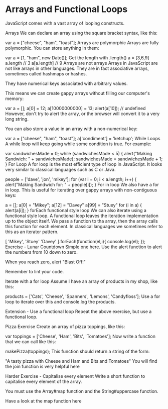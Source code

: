 # Arrays and Functional Loops

JavaScript comes with a vast array of looping constructs.

Arrays
We can declare an array using the square bracket syntax, like this:

var a = ["cheese", "ham", "toast"];
Arrays are polymorphic
Arrays are fully polymorphic. You can store anything in them:

var a = [1, "ham", new Date()];
Get the length with .length()
a = [3,6,9]
a.length // 3
a[a.length] // 9
Arrays are not arrays
Arrays in JavaScript are not like arrays in other languages. They are in fact associative arrays, sometimes called hashmaps or hashes.

They have numerical keys associated with arbitrary values.

This means we can create gappy arrays without filling our computer's memory:

var a = [];
a[0] = 12;
a[10000000000] = 13;
alert(a[10]); // undefined
However, don't try to alert the array, or the browser will convert it to a very long string.

You can also store a value in an array with a non-numerical key:

var a = ["cheese", "ham", "toast"];
a['condiment'] = 'ketchup';
While Loops
A while loop will keep going while some condition is true. For example:

var sandwichesMade = 0;
while (sandwichesMade < 5) {
alert("Making Sandwich: " + sandwichesMade);
sandwichesMade = sandwichesMade + 1;
}
For Loop
A for loop is the most efficient type of loop in JavaScript. It looks very similar to classical languages such as C or Java.

people = ['dave', 'jon', 'mikey'];
for (var i = 0; i < a.length; i++) {
alert("Making Sandwich for: " + people[i]);
}
For in loop
We also have a for in loop. This is useful for iterating over gappy arrays with non-contiguous keys:

a = [];
a[0] = "Mikey";
a[12] = "Davey"
a[99] = "Stuey"
for (i in a) {
alert(a[i]);
}
forEach functional style loop
We can also iterate using a functional style loop. A functional loop leaves the iteration implementation up to the object itself. We pass a function to tha array, then the array calls this function for each element. In classical languages we sometimes refer to this as an iterator pattern.

[
'Mikey',
'Stuey'
'Davey'
].forEach(function(el,i){
console.log(el);
});
Exercise - Lunar Countdown
Simple one here. Use the alert function to alert the numbers from 10 down to zero.

When you reach zero, alert "Blast Off!"

Remember to lint your code.

Iterate with a for loop
Assume I have an array of products in my shop, like this:

products = ['Cats', 'Cheese', 'Spanners', 'Lemons', 'Candyfloss'];
Use a for loop to iterate over this and console.log the products.

Extension - Use a functional loop
Repeat the above exercise, but use a functional loop.

Pizza Exercise
Create an array of pizza toppings, like this:

var toppings = ['Cheese', 'Ham', 'Bits', 'Tomatoes'];
Now write a function that we can call like this:

makePizza(toppings);
This function should return a string of the form:

"A tasty pizza with Cheese and Ham and Bits and Tomatoes"
You will find the join function is very helpful here

Harder Exercise - Capitalise every element
Write a short function to capitalise every element of the array.

You must use the Array#map function and the String#uppercase function.

Have a look at the map function here
